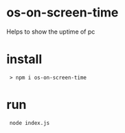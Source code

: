 # os-on-screen-time
Helps to show the uptime of pc

# install

     > npm i os-on-screen-time

# run

     node index.js

 
